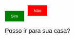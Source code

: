 <html>
<head>
  <title>Convite</title>
  <style>
    body {
      display: flex;
      justify-content: center;
      align-items: center;
      height: 100vh;
      font-family: Arial, sans-serif;
    }

    #container {
      text-align: center;
    }

    #nao-button {
      display: inline-block;
      padding: 10px 20px;
      background-color: red;
      color: white;
      border: none;
      outline: none;
      cursor: pointer;
      position: absolute;
      top: 50%;
      left: 50%;
      transform: translate(-50%, -50%);
    }

    #sim-button {
      display: inline-block;
      padding: 10px 20px;
      background-color: green;
      color: white;
      border: none;
      top: 55%;
      outline: none;
      cursor: pointer;
    }

    #heart {
      font-size: 60px;
      color: red;
      display: none;
    }

    #message {
      margin-top: 20px;
      font-size: 20px;
    }
  </style>
</head>
<body>
  <div id="container">
    <button id="nao-button">Não</button>
    <button id="sim-button">Sim</button>
    <p id="message">Posso ir para sua casa?</p>
    <span id="heart">&hearts;</span>
  </div>

  <script>
    var naoButton = document.getElementById("nao-button");
    var simButton = document.getElementById("sim-button");
    var heart = document.getElementById("heart");

    naoButton.addEventListener("mouseover", function() {
      var rect = this.getBoundingClientRect();
      var maxX = window.innerWidth - rect.width;
      var maxY = window.innerHeight - rect.height;
      var newX = Math.floor(Math.random() * maxX);
      var newY = Math.floor(Math.random() * maxY);
      this.style.left = newX + "px";
      this.style.top = newY + "px";
    });

    simButton.addEventListener("click", function() {
      heart.style.display = "inline";
    });
  </script>
</body>
</html>

